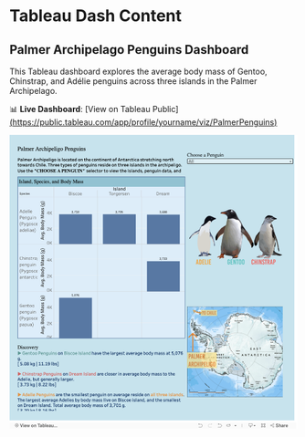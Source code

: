 # Tableau Dash Content

## Palmer Archipelago Penguins Dashboard

This Tableau dashboard explores the average body mass of Gentoo, Chinstrap, and Adélie penguins across three islands in the Palmer Archipelago.

📊 **Live Dashboard**: [View on Tableau Public][(https://public.tableau.com/app/profile/yourname/viz/PalmerPenguins)](https://public.tableau.com/app/profile/lauren.schwartzenburg/viz/PalmerPenguinsAntarctica/DashboardMain?publish=yes)

![Dashboard Screenshot](PalmerPenguins_Tableau_Screenshot.png)
